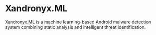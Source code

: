 # Xandronyx.ML
Xandronyx.ML is a machine learning-based Android malware detection system combining static analysis and intelligent threat identification.
